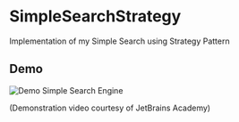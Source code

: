 # SimpleSearchStrategy

Implementation of my Simple Search using Strategy Pattern

## Demo

![Demo Simple Search Engine](https://j.gifs.com/BN5OO2.gif)


(Demonstration video courtesy of JetBrains Academy)
